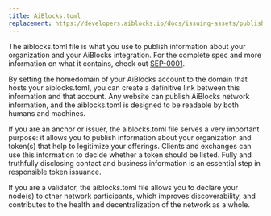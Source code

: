 ```yaml
---
title: AiBlocks.toml
replacement: https://developers.aiblocks.io/docs/issuing-assets/publishing-asset-info/
---
```


The aiblocks.toml file is what you use to publish information about your organization and your AiBlocks integration.  For the complete spec and more information on what it contains, check out [SEP-0001](https://github.com/aiblocks/aiblocks-protocol/blob/master/ecosystem/sep-0001.md). 

By setting the homedomain of your AiBlocks account to the domain that hosts your aiblocks.toml, you can create a definitive link between this information and that account. Any website can publish AiBlocks network information, and the aiblocks.toml is designed to be readable by both humans and machines.

If you are an anchor or issuer, the aiblocks.toml file serves a very important purpose: it allows you to publish information about your organization and token(s) that help to legitimize your offerings. Clients and exchanges can use this information to decide whether a token should be listed. Fully and truthfully disclosing contact and business information is an essential step in responsible token issuance.

If you are a validator, the aiblocks.toml file allows you to declare your node(s) to other network participants, which improves discoverability, and contributes to the health and decentralization of the network as a whole.
